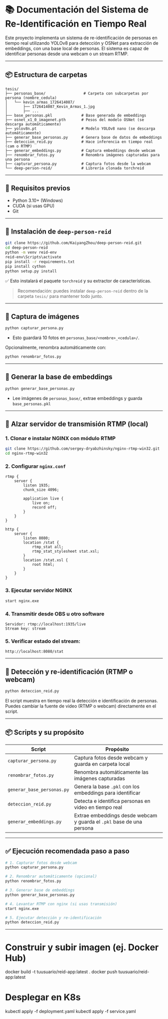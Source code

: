 # 📚 Documentación del Sistema de Re-Identificación en Tiempo Real

Este proyecto implementa un sistema de re-identificación de personas en tiempo real utilizando YOLOv8 para detección y OSNet para extracción de embeddings, con una base local de personas. El sistema es capaz de identificar personas desde una webcam o un stream RTMP.

---

## 📦 Estructura de carpetas

```
tesis/
├── personas_base/                 # Carpeta con subcarpetas por persona (nombre_cedula)
│   └── kevin_armas_1726414087/
│       ├── 1726414087_Kevin_Armas_1.jpg
│       ├── ...
├── base_personas.pkl             # Base generada de embeddings
├── osnet_x1_0_imagenet.pth       # Pesos del modelo OSNet (se descarga automáticamente)
├── yolov8n.pt                    # Modelo YOLOv8 nano (se descarga automáticamente)
├── generar_base_personas.py      # Genera base de datos de embeddings
├── deteccion_reid.py             # Hace inferencia en tiempo real (cam o RTMP)
├── generar_embeddings.py         # Captura embeddings desde webcam
├── renombrar_fotos.py            # Renombra imágenes capturadas para una persona
├── capturar_persona.py           # Captura fotos desde la webcam
└── deep-person-reid/             # Librería clonada torchreid
```

---

## 🚀 Requisitos previos

- Python 3.10+ (Windows)
- CUDA (si usas GPU)
- Git

---

## 🔧 Instalación de `deep-person-reid`

```bash
git clone https://github.com/KaiyangZhou/deep-person-reid.git
cd deep-person-reid
python -m venv reid-env
reid-env\Scripts\activate
pip install -r requirements.txt
pip install cython
python setup.py install
```

✅ Esto instalará el paquete `torchreid` y su extractor de características.

> Recomendación: puedes instalar `deep-person-reid` dentro de la carpeta `tesis/` para mantener todo junto.

---

## 📸 Captura de imágenes

```bash
python capturar_persona.py
```

- Esto guardará 10 fotos en `personas_base/<nombre>_<cedula>/`.

Opcionalmente, renombra automáticamente con:

```bash
python renombrar_fotos.py
```

---

## 🧠 Generar la base de embeddings

```bash
python generar_base_personas.py
```

- Lee imágenes de `personas_base/`, extrae embeddings y guarda `base_personas.pkl`

---

## 📡 Alzar servidor de transmisión RTMP (local)

### 1. Clonar e instalar NGINX con módulo RTMP

```bash
git clone https://github.com/sergey-dryabzhinsky/nginx-rtmp-win32.git
cd nginx-rtmp-win32
```

### 2. Configurar `nginx.conf`

```nginx
rtmp {
    server {
        listen 1935;
        chunk_size 4096;

        application live {
            live on;
            record off;
        }
    }
}

http {
    server {
        listen 8080;
        location /stat {
            rtmp_stat all;
            rtmp_stat_stylesheet stat.xsl;
        }
        location /stat.xsl {
            root html;
        }
    }
}
```

### 3. Ejecutar servidor NGINX

```bash
start nginx.exe
```

### 4. Transmitir desde OBS u otro software

```
Servidor: rtmp://localhost:1935/live
Stream key: stream
```

### 5. Verificar estado del stream:

```
http://localhost:8080/stat
```

---

## 🎯 Detección y re-identificación (RTMP o webcam)

```bash
python deteccion_reid.py
```

El script muestra en tiempo real la detección e identificación de personas. Puedes cambiar la fuente de video (RTMP o webcam) directamente en el script.

---

## 📦 Scripts y su propósito

| Script                     | Propósito                                                             |
| -------------------------- | --------------------------------------------------------------------- |
| `capturar_persona.py`      | Captura fotos desde webcam y guarda en carpeta local                  |
| `renombrar_fotos.py`       | Renombra automáticamente las imágenes capturadas                      |
| `generar_base_personas.py` | Genera la base `.pkl` con los embeddings para identificar             |
| `deteccion_reid.py`        | Detecta e identifica personas en video en tiempo real                 |
| `generar_embeddings.py`    | Extrae embeddings desde webcam y guarda el `.pkl` base de una persona |

---

## ✅ Ejecución recomendada paso a paso

```bash
# 1. Capturar fotos desde webcam
python capturar_persona.py

# 2. Renombrar automáticamente (opcional)
python renombrar_fotos.py

# 3. Generar base de embeddings
python generar_base_personas.py

# 4. Levantar RTMP con nginx (si usas transmisión)
start nginx.exe

# 5. Ejecutar detección y re-identificación
python deteccion_reid.py
```

---

# Construir y subir imagen (ej. Docker Hub)

docker build -t tuusuario/reid-app:latest .
docker push tuusuario/reid-app:latest

# Desplegar en K8s

kubectl apply -f deployment.yaml
kubectl apply -f service.yaml
